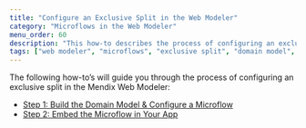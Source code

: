 ```yaml
---
title: "Configure an Exclusive Split in the Web Modeler"
category: "Microflows in the Web Modeler"
menu_order: 60
description: "This how-to describes the process of configuring an exclusive split in the Mendix Web Modeler."
tags: ["web modeler", "microflows", "exclusive split", "domain model", "how to"]
---
```


The following how-to’s will guide you through the process of configuring an exclusive split in the Mendix Web Modeler:

* [Step 1: Build the Domain Model & Configure a Microflow](microflows-how-to-configure-exclsplit-p1-wm)
* [Step 2: Embed the Microflow in Your App](microflows-how-to-configure-exclsplit-p2-wm)


